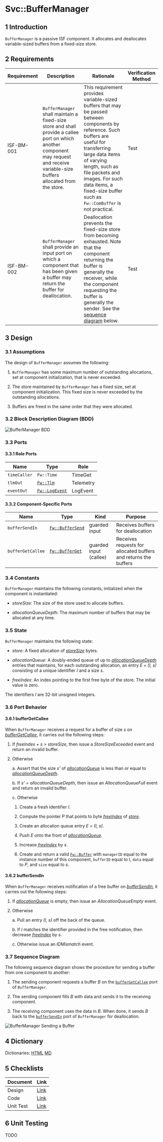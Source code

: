 <title>Svc::BufferManager</title>

# Svc::BufferManager

## 1 Introduction

`BufferManager` is a passive ISF component.
It allocates and deallocates variable-sized buffers
from a fixed-size store.

## 2 Requirements

Requirement | Description | Rationale | Verification Method
---- | ---- | ---- | ----
ISF-BM-001 | `BufferManager` shall maintain a fixed-size store and shall provide a callee port on which another component may request and receive variable-size buffers allocated from the store. | This requirement provides variable-sized buffers that may be passed between components by reference. Such buffers are useful for transferring large data items of varying length, such as file packets and images. For such data items, a fixed-size buffer such as `Fw::ComBuffer` is not practical. | Test
ISF-BM-002 | `BufferManager` shall provide an input port on which a component that has been given a buffer may return the buffer for deallocation. | Deallocation prevents the fixed-size store from becoming exhausted. Note that the component returning the buffer is generally the receiver, while the component requesting the buffer is generally the sender. See the [sequence diagram](#SequenceDiagram) below. | Test

## 3 Design

### 3.1 Assumptions

The design of `BufferManager` assumes the following:

1. `BufferManager` has some maximum number of outstanding allocations, 
set at component initialization, that is never exceeded.

2. The store maintained by `BufferManager` has a fixed size, 
set at component initialization.
This fixed size is never exceeded by the outstanding allocations.

3. Buffers are freed in the same order that they were allocated.

### 3.2 Block Description Diagram (BDD)

![`BufferManager` BDD](img/BufferManagerBDD.jpg "BufferManager")

### 3.3 Ports

#### 3.3.1 Role Ports

Name | Type | Role
-----| ---- | ----
`timeCaller` | `Fw::Time` | TimeGet
`tlmOut` | [`Fw::Tlm`](../../../Fw/Tlm/docs/sdd.html) | Telemetry
`eventOut` | [`Fw::LogEvent`](../../../Fw/Log/docs/sdd.html) | LogEvent

#### 3.3.2 Component-Specific Ports

Name | Type | Kind | Purpose
---- | ---- | ---- | ----
<a name="bufferSendIn">`bufferSendIn`</a> | [`Fw::BufferSend`](../../../Fw/Buffer/docs/sdd.html) | guarded input | Receives buffers for deallocation
<a name="bufferGetCallee">`bufferGetCallee`</a> | [`Fw::BufferGet`](../../../Fw/Buffer/docs/sdd.html) | guarded input (callee) | Receives requests for allocated buffers and returns the buffers


### 3.4 Constants

`BufferManager` maintains the following constants, initialized
when the component is instantiated:

* <a name="storeSize">*storeSize*</a>:
The size of the store used to allocate buffers.

* <a name="allocationQueueDepth">*allocationQueueDepth*</a>:
The maximum number of buffers that may be allocated at any time.

### 3.5 State

`BufferManager` maintains the following state:

* <a name="store">*store*</a>:
A fixed allocation of [*storeSize*](#storeSize) bytes.

* <a name="allocationQueue">*allocationQueue*</a>:
A doubly-ended queue of up to [*allocationQueueDepth*](#allocationQueueDepth)
entries that maintains, for each outstanding allocation,
an entry *E = (I, s)* consisting of a unique identifier *I*
and a size *s*.

* <a name="freeIndex">*freeIndex*</a>:
An index pointing to the first free byte of the store.
The initial value is zero.

The identifiers *I* are 32-bit unsigned integers.

### 3.6 Port Behavior

#### 3.6.1 bufferGetCallee

When `BufferManager` receives a request for a buffer of size *s* on
[*bufferGetCallee*](#bufferGetCallee), it carries out the following steps:

1. If *freeIndex + s > storeSize*, then issue a
*StoreSizeExceeded* event and return an invalid buffer.

2. Otherwise 

    a. Assert that the size *s'* of [*allocationQueue*](#allocationQueue)
is less than or equal to [*allocationQueueDepth*](#allocationQueueDepth).

    b. If *s' = allocationQueueDepth*, then issue an *AllocationQueueFull*
event and return an invalid buffer.

    c. Otherwise

      1. Create a fresh identifier *I*.

      2. Compute the pointer *P* that points to byte [*freeIndex*](#freeIndex) of [*store*](#store).

      3. Create an allocation queue entry *E = (I, s)*.

      4. Push *E* onto the front of [*allocationQueue*](#allocationQueue).

      5. Increase [*freeIndex*](#freeIndex) by *s*.

      6. Create and return a valid
[`Fw::Buffer`](../../../Fw/Buffer/docs/sdd.html) with `managerID` equal to the
instance number of this component, `bufferID` equal to *I*, `data` equal to
*P*, and `size` equal to *s*.

#### 3.6.2 bufferSendIn

When `BufferManager` receives notification of a free buffer on
[*bufferSendIn*](#bufferSendIn), it carries out the following steps:

1. If [*allocationQueue*](#allocationQueue) is empty, then issue an
*AllocationQueueEmpty* event.

2. Otherwise

    a. Pull an entry *(I, s)* off the back of the queue.

    b. If *I* matches the identifier provided in the free notification, then
decrease [*freeIndex*](#freeIndex) by *s*.

    c. Otherwise issue an *IDMismatch* event.

 <a name="SequenceDiagram"></a>
### 3.7 Sequence Diagram

The following sequence diagram shows the procedure for sending a buffer
from one component to another:

1. The sending component requests a buffer *B* on the
[`bufferGetCallee`](#bufferGetCallee) port of `BufferManager`.

2. The sending component fills *B* with data and sends it to the receiving
component.

3. The receiving component uses the data in *B*. When done, it sends *B* back
to the [`bufferSendIn`](#bufferSendIn) port of `BufferManager` for deallocation.

![`BufferManager` Sending a Buffer](img/SendingABuffer.jpg "SequenceDiagram")

## 4 Dictionary

Dictionaries: [HTML](BufferManager.html) [MD](BufferManager.md)

## 5 Checklists

Document | Link
-------- | ----
Design | [Link](Checklist/design.xlsx)
Code | [Link](Checklist/code.xlsx)
Unit Test | [Link](Checklist/unit_test.xls)

## 6 Unit Testing

TODO
